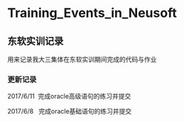 # Training_Events_in_Neusoft
## 东软实训记录
用来记录我大三集体在东软实训期间完成的代码与作业


### 更新记录

2017/6/11  完成oracle高级语句的练习并提交   

2017/6/8   完成oracle基础语句的练习并提交
